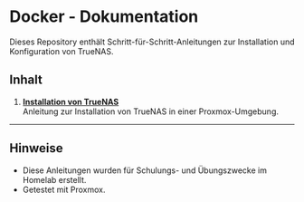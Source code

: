 # Docker - Dokumentation

Dieses Repository enthält Schritt-für-Schritt-Anleitungen zur Installation und Konfiguration von TrueNAS.

## Inhalt

1. **[Installation von TrueNAS](TrueNAS.v1.pdf)**  
   Anleitung zur Installation von TrueNAS in einer Proxmox-Umgebung.



---

## Hinweise

- Diese Anleitungen wurden für Schulungs- und Übungszwecke im Homelab erstellt.
- Getestet mit Proxmox.